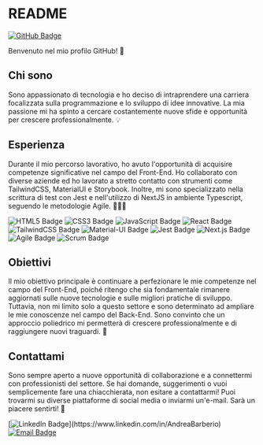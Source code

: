 # README

[![GitHub Badge](https://img.shields.io/badge/GitHub-YourUsername-000?style=flat&logo=github)](https://github.com/AndreaBarberio)

Benvenuto nel mio profilo GitHub! 🌟

## Chi sono

Sono appassionato di tecnologia e ho deciso di intraprendere una carriera focalizzata sulla programmazione e lo sviluppo di idee innovative. La mia passione mi ha spinto a cercare costantemente nuove sfide e opportunità per crescere professionalmente. 💡

## Esperienza

Durante il mio percorso lavorativo, ho avuto l'opportunità di acquisire competenze significative nel campo del Front-End. Ho collaborato con diverse aziende ed ho lavorato a stretto contatto con strumenti come TailwindCSS, MaterialUI e Storybook. Inoltre, mi sono specializzato nella scrittura di test con Jest e nell'utilizzo di NextJS in ambiente Typescript, seguendo le metodologie Agile. 🏃🏻‍♂️

![HTML5 Badge](https://img.shields.io/badge/-HTML5-E34F26?style=flat&logo=html5&logoColor=ffffff) ![CSS3 Badge](https://img.shields.io/badge/-CSS3-1572B6?style=flat&logo=css3&logoColor=ffffff) ![JavaScript Badge](https://img.shields.io/badge/-JavaScript-F7DF1E?style=flat&logo=javascript&logoColor=000000) ![React Badge](https://img.shields.io/badge/-React-61DAFB?style=flat&logo=react&logoColor=000000) ![TailwindCSS Badge](https://img.shields.io/badge/-TailwindCSS-38B2AC?style=flat&logo=tailwind-css&logoColor=ffffff) ![Material-UI Badge](https://img.shields.io/badge/-Material--UI-0081CB?style=flat&logo=material-ui&logoColor=ffffff) ![Jest Badge](https://img.shields.io/badge/-Jest-C21325?style=flat&logo=jest&logoColor=ffffff) ![Next.js Badge](https://img.shields.io/badge/-Next.js-000000?style=flat&logo=next.js&logoColor=ffffff) ![Agile Badge](https://img.shields.io/badge/-Agile-009639?style=flat&logo=agile&logoColor=ffffff) ![Scrum Badge](https://img.shields.io/badge/-Scrum-6DB33F?style=flat&logo=scrum&logoColor=ffffff)

## Obiettivi

Il mio obiettivo principale è continuare a perfezionare le mie competenze nel campo del Front-End, poiché ritengo che sia fondamentale rimanere aggiornati sulle nuove tecnologie e sulle migliori pratiche di sviluppo. Tuttavia, non mi limito solo a questo settore e sono determinato ad ampliare le mie conoscenze nel campo del Back-End. Sono convinto che un approccio poliedrico mi permetterà di crescere professionalmente e di raggiungere nuovi traguardi. 🚀

## Contattami

Sono sempre aperto a nuove opportunità di collaborazione e a connettermi con professionisti del settore. Se hai domande, suggerimenti o vuoi semplicemente fare una chiacchierata, non esitare a contattarmi! Puoi trovarmi su diverse piattaforme di social media o inviarmi un'e-mail. Sarà un piacere sentirti! 💌


[![LinkedIn Badge](https://img.shields.io/badge/LinkedIn-YourUsername-0077B5?style=flat&logo=[linkedin](https://www.linkedin.com/in/andrea-barberio-8b017b232/))](https://www.linkedin.com/in/AndreaBarberio)
[![Email Badge](https://img.shields.io/badge/Email-YourEmail-0077B5?style=flat&logo=gmail)](mailto:andrea.barberio97@gmail.com)
